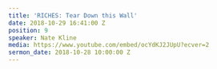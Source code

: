 ```yaml
---
title: 'RICHES: Tear Down this Wall'
date: 2018-10-29 16:41:00 Z
position: 9
speaker: Nate Kline
media: https://www.youtube.com/embed/ocYdKJ2JUpU?ecver=2
sermon_date: 2018-10-28 10:00:00 Z
---
```


